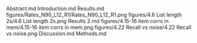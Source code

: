 Abstract.md
Introduction.md
Results.md
figures/Rates_N90_L12_R1/Rates_N90_L12_R1.png
figures/4.6 List length 2s/4.6 List length 2s.png
Results 2.md
figures/4.15-16 item corrs in mem/4.15-16 item corrs in mem.png
figures/4.22 Recall vs noise/4.22 Recall vs noise.png
Discussion.md
Methods.md